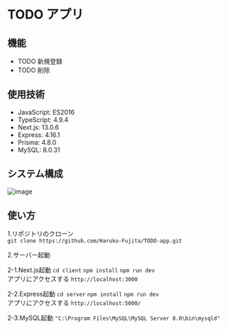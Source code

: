 # TODO アプリ
<!-- "hoge"が何かを簡潔に紹介する -->

<!-- DEMO
"hoge"の魅力が直感的に伝わる画像を張る -->

<!-- Features
"hoge"のセールスポイントや差別化などを説明する -->

## 機能
- TODO 新規登録
- TODO 削除
  
## 使用技術
- JavaScript: ES2016
- TypeScript: 4.9.4
- Next.js: 13.0.6
- Express: 4.16.1
- Prisma: 4.8.0
- MySQL: 8.0.31
  
## システム構成
![image](https://user-images.githubusercontent.com/94355319/221757777-90900dca-5d9e-4a13-8021-b0695dd4aa78.png)  
  
<!-- Usage
DEMO の実行方法など、"hoge"の基本的な使い方を説明する -->
  
## 使い方
1.リポジトリのクローン  
```git clone https://github.com/Haruko-Fujita/TODO-app.git```  
  
2.サーバー起動
  
2-1.Next.js起動  ```cd client``` ```npm install``` ```npm run dev```    
アプリにアクセスする  ```http://localhost:3000```  
  
2-2.Express起動  ```cd server``` ```npm install``` ```npm run dev```  
アプリにアクセスする ```http://localhost:5000/```
  
2-3.MySQL起動
```"C:\Program Files\MySQL\MySQL Server 8.0\bin\mysqld"```  
  
<!-- 3.docker コマンドを入力
```docker-compose run -w /usr/src/app --rm frontend npm install```
```docker-compose up``` -->

<!-- vercelにデプロイする -->
